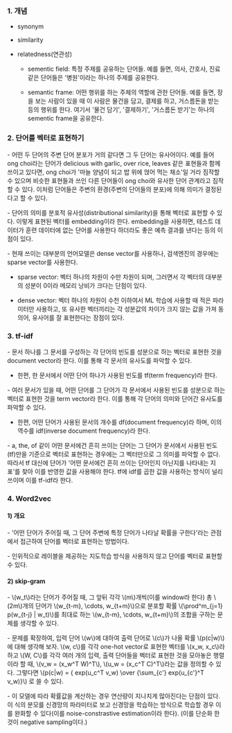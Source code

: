 ### 1. 개념

- synonym

- similarity

- relatedness(연관성)

  - sementic field: 특정 주제를 공유하는 단어들. 예를 들면, 의사, 간호사, 진료 같은 단어들은 '병원'이라는 하나의 주제를 공유한다.

  - semantic frame: 어떤 행위를 하는 주체의 역할에 관한 단어들. 예를 들면, 장을 보는 사람이 있을 때 이 사람은 물건을 담고, 결제를 하고, 거스름돈을 받는 등의 행위를 한다. 여기서 '물건 담기', '결제하기', '거스름돈 받기'는 하나의 sementic frame을 공유한다.



### 2. 단어를 벡터로 표현하기

\- 어떤 두 단어의 주변 단어 분포가 거의 같다면 그 두 단어는 유사어이다. 예를 들어 ong choi라는 단어가 delicious with garlic, over rice, leaves 같은 표현들과 함께 쓰이고 있다면, ong choi가 '마늘 양념이 되고 밥 위에 얹어 먹는 채소'일 거라 짐작할 수 있으며 비슷한 표현들과 쓰인 다른 단어들이 ong choi와 유사한 단어 관계라고 짐작할 수 있다. 이처럼 단어들은 주변의 환경(주변의 단어들의 분포)에 의해 의미가 결정된다고 할 수 있다.

\- 단어의 의미를 분포적 유사성(distributional similarity)을 통해 벡터로 표현할 수 있다. 이렇게 표현된 벡터를 embedding이라 한다. embedding을 사용하면, 테스트 데이터가 훈련 데이터에 없는 단어를 사용한다 하더라도 좋은 예측 결과를 낸다는 등의 이점이 있다.

\- 현재 쓰이는 대부분의 언어모델은 dense vector를 사용하나, 검색엔진의 경우에는 sparse vector를 사용한다.

- sparse vector: 벡터 하나의 차원이 수만 차원이 되며, 그러면서 각 벡터의 대부분의 성분이 0이라 메모리 낭비가 크다는 단점이 있다.

- dense vector: 벡터 하나의 차원이 수천 이하여서 ML 학습에 사용할 때 적은 파라미터만 사용하고, 또 유사한 벡터끼리는 각 성분값의 차이가 크지 않는 값을 가져 동의어, 유사어를 잘 표현한다는 장점이 있다.



### 3. tf-idf

\- 문서 하나를 그 문서를 구성하는 각 단어의 빈도를 성분으로 하는 벡터로 표현한 것을 document vector라 한다. 이를 통해 각 문서의 유사도를 파악할 수 있다.

- 한편, 한 문서에서 어떤 단어 하나가 사용된 빈도를 tf(term frequency)라 한다.

\- 여러 문서가 있을 때, 어떤 단어를 그 단어가 각 문서에서 사용된 빈도를 성분으로 하는 벡터로 표현한 것을 term vector라 한다. 이를 통해 각 단어의 의미와 단어간 유사도를 파악할 수 있다. 

- 한편, 어떤 단어가 사용된 문서의 개수를 df(document frequency)라 하며, 이의 역수를 idf(inverse document frequency)라 한다.

\- a, the, of 같이 어떤 문서에건 흔히 쓰이는 단어는 그 단어가 문서에서 사용된 빈도(tf)만을 기준으로 벡터로 표현하는 경우에는 그 벡터만으로 그 의미를 파악할 수 없다. 따라서 tf 대신에 단어가 '어떤 문서에건 흔히 쓰이는 단어인지 아닌지를 나타내는 지표'를 찾아 이를 반영한 값을 사용해야 한다. tf에 idf를 곱한 값을 사용하는 방식이 널리 쓰이며 이를 tf-idf라 한다.


### 4. Word2vec

#### 1) 개요

\- '어떤 단어가 주어질 때, 그 단어 주변에 특정 단어가 나타날 확률을 구한다'라는 관점에서 접근하여 단어를 벡터로 표현하는 방법이다. 

\- 인위적으로 레이블을 제공하는 지도학습 방식을 사용하지 않고 단어를 벡터로 표현할 수 있다.

#### 2) skip-gram

\- \\(w_t\\)라는 단어가 주어질 때, 그 앞뒤 각각 \\(m\\)개씩(이를 window라 한다) 총 \\(2m\\)개의 단어가 \\(w_{t-m}, \cdots, w_{t+m}\\)으로 분포할 확률 \\(\prod^m_{j=1} p(w_{t-j} | w_t)\\)를 최대로 하는 \\(w_{t-m}, \cdots, w_{t+m}\\)의 조합을 구하는 문제를 생각할 수 있다.

\- 문제를 확장하여, 입력 단어 \\(w\\)에 대하여 출력 단어로 \\(c\\)가 나올 확률 \\(p(c|w)\\)에 대해 생각해 보자. \\(w, c\\)를 각각 one-hot vector로 표현한 벡터를 \\(x_w, x_c\\)라 하고 \\(W, C\\)를 각각 여러 개의 입력, 출력 단어들을 벡터로 표현한 것을 모아놓은 행렬이라 할 때, \\(v_w = (x_w^T W)^T\\), \\(u_w = (x_c^T C)^T\\)라는 값을 정의할 수 있다. 그렇다면 \\(p(c|w) = { exp(u_c^T v_w) \over {\sum_{c'} exp(u_{c'}^T v_w)}\\) 로 쓸 수 있다. 

\- 이 모델에 따라 확률값을 계산하는 경우 연산량이 지나치게 많아진다는 단점이 있다. 이 식의 분모를 신경망의 파라미터로 보고 신경망을 학습하는 방식으로 학습할 경우 이를 완화할 수 있다(이를 noise-constrastive estimation이라 한다). (이를 단순화 한 것이 negative sampling이다.)